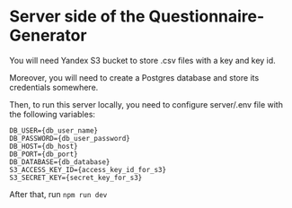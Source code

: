# Server side of the Questionnaire-Generator

You will need Yandex S3 bucket to store .csv files with a key and key id.

Moreover, you will need to create a Postgres database and store its credentials somewhere.

Then, to run this server locally, you need to configure server/.env file with the following variables:

```
DB_USER={db_user_name}
DB_PASSWORD={db_user_password}
DB_HOST={db_host}
DB_PORT={db_port}
DB_DATABASE={db_database}
S3_ACCESS_KEY_ID={access_key_id_for_s3}
S3_SECRET_KEY={secret_key_for_s3}
```
After that, run
```npm run dev```
